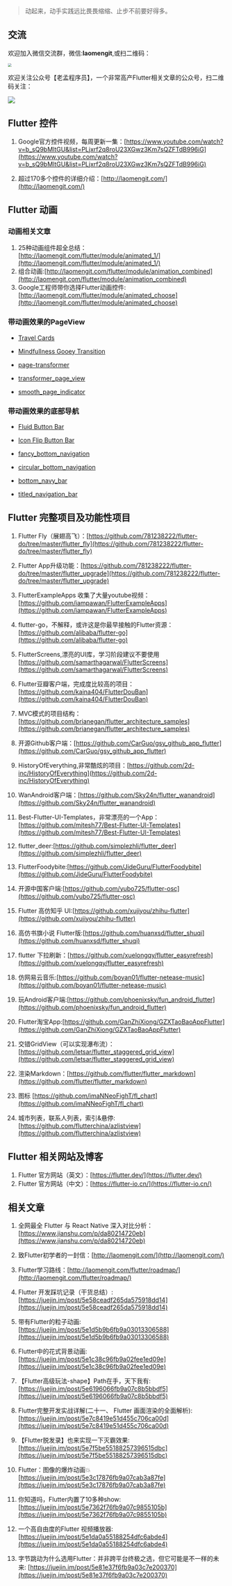 > 动起来，动手实践远比畏畏缩缩、止步不前要好得多。

## 交流
欢迎加入微信交流群，微信:**laomengit**,或扫二维码：

<img src="http://img.laomengit.com/laomeng_qr.jpeg" style="zoom:50%;" />

欢迎关注公众号【老孟程序员】，一个非常高产Flutter相关文章的公众号，扫二维码关注：

![](http://img.laomengit.com/laomeng_gh_qr.jpg)

## Flutter 控件

1. Google官方控件视频，每周更新一集：[https://www.youtube.com/watch?v=b_sQ9bMltGU&list=PLjxrf2q8roU23XGwz3Km7sQZFTdB996iG](https://www.youtube.com/watch?v=b_sQ9bMltGU&list=PLjxrf2q8roU23XGwz3Km7sQZFTdB996iG)

2. 超过170多个控件的详细介绍：[http://laomengit.com/](http://laomengit.com/)


## Flutter 动画

### 动画相关文章
1. 25种动画组件超全总结：[http://laomengit.com/flutter/module/animated_1/](http://laomengit.com/flutter/module/animated_1/)
2. 组合动画:[http://laomengit.com/flutter/module/animation_combined](http://laomengit.com/flutter/module/animation_combined)
3. Google工程师带你选择Flutter动画控件:[http://laomengit.com/flutter/module/animated_choose](http://laomengit.com/flutter/module/animated_choose)

### 带动画效果的PageView

- [Travel Cards](https://github.com/gskinnerTeam/flutter_vignettes/tree/master/vignettes/parallax_travel_cards_list)

- [Mindfullness Gooey Transition](https://github.com/gskinnerTeam/flutter_vignettes/tree/master/vignettes/gooey_edge)

- [page-transformer](https://github.com/roughike/page-transformer)

- [transformer_page_view](https://github.com/best-flutter/transformer_page_view)

- [smooth_page_indicator](https://github.com/Milad-Akarie/smooth_page_indicator)

### 带动画效果的底部导航

- [Fluid Button Bar](https://github.com/gskinnerTeam/flutter_vignettes/tree/master/vignettes/fluid_nav_bar)

- [Icon Flip Button Bar](https://github.com/gskinnerTeam/flutter_vignettes/tree/master/vignettes/bubble_tab_bar)

- [fancy_bottom_navigation](https://github.com/tunitowen/fancy_bottom_navigation)

- [circular_bottom_navigation](https://github.com/imaNNeoFighT/circular_bottom_navigation)

- [bottom_navy_bar](https://github.com/pedromassango/bottom_navy_bar)

- [titled_navigation_bar](https://github.com/pedromassango/titled_navigation_bar)


## Flutter 完整项目及功能性项目


1. Flutter Fly（展翅高飞）：[https://github.com/781238222/flutter-do/tree/master/flutter_fly](https://github.com/781238222/flutter-do/tree/master/flutter_fly)

2. Flutter App升级功能：[https://github.com/781238222/flutter-do/tree/master/flutter_upgrade](https://github.com/781238222/flutter-do/tree/master/flutter_upgrade)

3. FlutterExampleApps 收集了大量youtube视频：[https://github.com/iampawan/FlutterExampleApps](https://github.com/iampawan/FlutterExampleApps)

4. flutter-go，不解释，或许这是你最早接触的Flutter资源：[https://github.com/alibaba/flutter-go](https://github.com/alibaba/flutter-go)

5. FlutterScreens,漂亮的UI库，学习阶段建议不要使用[https://github.com/samarthagarwal/FlutterScreens](https://github.com/samarthagarwal/FlutterScreens)

6. Flutter豆瓣客户端，完成度比较高的项目：[https://github.com/kaina404/FlutterDouBan](https://github.com/kaina404/FlutterDouBan)

7. MVC模式的项目结构：[https://github.com/brianegan/flutter_architecture_samples](https://github.com/brianegan/flutter_architecture_samples)

8. 开源Github客户端：[https://github.com/CarGuo/gsy_github_app_flutter](https://github.com/CarGuo/gsy_github_app_flutter)

9. HistoryOfEverything,非常酷炫的项目：[https://github.com/2d-inc/HistoryOfEverything](https://github.com/2d-inc/HistoryOfEverything)

10. WanAndroid客户端：[https://github.com/Sky24n/flutter_wanandroid](https://github.com/Sky24n/flutter_wanandroid)

11. Best-Flutter-UI-Templates，非常漂亮的一个App：[https://github.com/mitesh77/Best-Flutter-UI-Templates](https://github.com/mitesh77/Best-Flutter-UI-Templates)

12. flutter_deer:[https://github.com/simplezhli/flutter_deer](https://github.com/simplezhli/flutter_deer)

13. FlutterFoodybite:[https://github.com/JideGuru/FlutterFoodybite](https://github.com/JideGuru/FlutterFoodybite)

14. 开源中国客户端:[https://github.com/yubo725/flutter-osc](https://github.com/yubo725/flutter-osc)

15. Flutter 高仿知乎 UI:[https://github.com/xujiyou/zhihu-flutter](https://github.com/xujiyou/zhihu-flutter)

16. 高仿书旗小说 Flutter版:[https://github.com/huanxsd/flutter_shuqi](https://github.com/huanxsd/flutter_shuqi)

17. flutter 下拉刷新：[https://github.com/xuelongqy/flutter_easyrefresh](https://github.com/xuelongqy/flutter_easyrefresh)

18. 仿网易云音乐:[https://github.com/boyan01/flutter-netease-music](https://github.com/boyan01/flutter-netease-music)

19. 玩Android客户端:[https://github.com/phoenixsky/fun_android_flutter](https://github.com/phoenixsky/fun_android_flutter)

20. Flutter淘宝App:[https://github.com/GanZhiXiong/GZXTaoBaoAppFlutter](https://github.com/GanZhiXiong/GZXTaoBaoAppFlutter)

21. 交错GridView（可以实现瀑布流）：[https://github.com/letsar/flutter_staggered_grid_view](https://github.com/letsar/flutter_staggered_grid_view)

22. 渲染Markdown：[https://github.com/flutter/flutter_markdown](https://github.com/flutter/flutter_markdown)

23. 图标 [https://github.com/imaNNeoFighT/fl_chart](https://github.com/imaNNeoFighT/fl_chart)

24. 城市列表，联系人列表，索引&悬停:[https://github.com/flutterchina/azlistview](https://github.com/flutterchina/azlistview)

## Flutter 相关网站及博客

1. Flutter 官方网站（英文）：[https://flutter.dev/](https://flutter.dev/)
2. Flutter 官方网站（中文）：[https://flutter-io.cn/](https://flutter-io.cn/)


## 相关文章
1. 全网最全 Flutter 与 React Native 深入对比分析：[https://www.jianshu.com/p/da80214720eb](https://www.jianshu.com/p/da80214720eb)

2. 致Flutter初学者的一封信：[http://laomengit.com/](http://laomengit.com/)

3. Flutter学习路线：[http://laomengit.com/flutter/roadmap/](http://laomengit.com/flutter/roadmap/)

4. Flutter 开发踩坑记录（干货总结）:[https://juejin.im/post/5e58ceadf265da575918dd14](https://juejin.im/post/5e58ceadf265da575918dd14)

5. 带有Flutter的粒子动画: [https://juejin.im/post/5e1d5b9b6fb9a03013306588](https://juejin.im/post/5e1d5b9b6fb9a03013306588)

6. Flutter中的花式背景动画: [https://juejin.im/post/5e1c38c96fb9a02fee1ed09e](https://juejin.im/post/5e1c38c96fb9a02fee1ed09e)


7. 【Flutter高级玩法-shape】Path在手，天下我有:[https://juejin.im/post/5e6196066fb9a07c8b5bbdf5](https://juejin.im/post/5e6196066fb9a07c8b5bbdf5)


8. Flutter完整开发实战详解(二十一、 Flutter 画面渲染的全面解析):[https://juejin.im/post/5e7c8419e51d455c706ca00d](https://juejin.im/post/5e7c8419e51d455c706ca00d)


9. 【Flutter脱发录】也来实现一下灭霸效果: [https://juejin.im/post/5e7f5be55188257396515dbc](https://juejin.im/post/5e7f5be55188257396515dbc)


10. Flutter：图像的爆炸动画💥 [https://juejin.im/post/5e3c17876fb9a07cab3a87fe](https://juejin.im/post/5e3c17876fb9a07cab3a87fe)


11. 你知道吗，Flutter内置了10多种show:[https://juejin.im/post/5e7362f76fb9a07c9855105b](https://juejin.im/post/5e7362f76fb9a07c9855105b)

12. 一个高自由度的Flutter 视频播放器: [https://juejin.im/post/5e1da0a55188254dfc6abde4](https://juejin.im/post/5e1da0a55188254dfc6abde4)

13. 字节跳动为什么选用Flutter：并非跨平台终极之选，但它可能是不一样的未来: [https://juejin.im/post/5e81e37f6fb9a03c7e200370](https://juejin.im/post/5e81e37f6fb9a03c7e200370)



